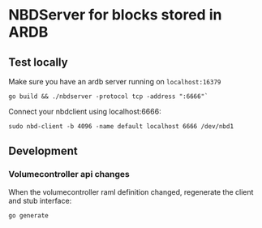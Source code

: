# NBDServer for blocks stored in ARDB


## Test locally

Make sure you have an ardb server running on `localhost:16379`

```
go build && ./nbdserver -protocol tcp -address ":6666"`
```

Connect your nbdclient using localhost:6666:
```
sudo nbd-client -b 4096 -name default localhost 6666 /dev/nbd1
```

## Development

### Volumecontroller api changes

When the volumecontroller raml definition changed, regenerate the client and stub interface:
```
go generate
```
